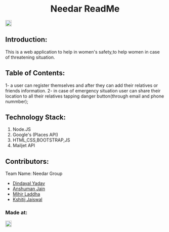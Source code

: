 <h1 align="center">Needar ReadMe</h1>
<a href="https://hack36.com"> <img src="http://bit.ly/BuiltAtHack36" height=20px> </a>

## Introduction:
This is a web application to help in women's safety,to help women in case of threatening situation.

  
## Table of Contents:
1- a user can register themselves and after they can add their relatives or friends information.
2- in case of emergency situation user can share their location to all their relatives tapping
  danger button(through email and phone nummber);
  
## Technology Stack:
1) Node.JS
2) Google's (Places API)
3) HTML,CSS,BOOTSTRAP,JS
4) Mailjet API

## Contributors:
Team Name: Needar Group
* [Dindayal Yadav](https://github.com/ydean892)
* [Anshuman Jain](https://github.com/AnshumanJain101)
* [Mihir Laddha](https://github.com/mihir878)
* [Kshitij Jaiswal](https://github.com/kshitijjaiswal2)

### Made at:
<a href="https://hack36.com"> <img src="http://bit.ly/BuiltAtHack36" height=20px> </a>
